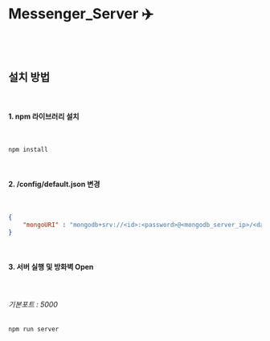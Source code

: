 # Messenger_Server ✈️

<br />
<br />

## 설치 방법

<br />

#### 1. npm 라이브러리 설치

<br />

```bash
npm install
```

<br />

#### 2. /config/default.json 변경
 
<br />

```json
{
    "mongoURI" : "mongodb+srv://<id>:<password>@<mongodb_server_ip>/<database_name>?retryWrites=true"
}
```

<br />

#### 3. 서버 실행 및 방화벽 Open

<br />

###### 기본포트 : 5000

```bash
npm run server 
```
